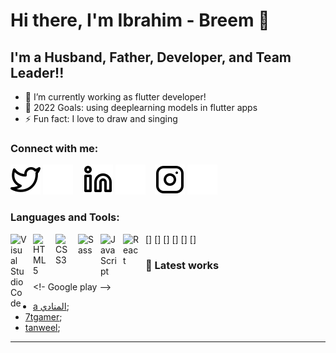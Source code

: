 # Hi there, I'm Ibrahim - Breem 👋 







## I'm a Husband, Father, Developer, and Team Leader!!

- 🔭 I’m currently working as flutter developer!
- 🥅 2022 Goals: using deeplearning models in flutter apps
- ⚡ Fun fact: I love to draw and singing 


### Connect with me:

[![website](./img/twitter-light.svg)](https://twitter.com/ibrahimalbreem)
[![website](./img/twitter-dark.svg)](https://twitter.com/ibrahimalbreem)
&nbsp;&nbsp;
[![website](./img/linkedin-light.svg)](https://www.linkedin.com/in/ibrahim-breem/?locale=en_US)
[![website](./img/linkedin-dark.svg)](https://www.linkedin.com/in/ibrahim-breem/?locale=en_US)
&nbsp;&nbsp;
[![website](./img/instagram-light.svg)](https://instagram.com/ibrahim.breem)
[![website](./img/instagram-dark.svg)](https://instagram.com/ibrahim.breem)




### Languages and Tools:

[<img align="left" alt="Visual Studio Code" width="26px" src="https://cdn.jsdelivr.net/gh/devicons/devicon/icons/vscode/vscode-original.svg" style="padding-right:10px;" />]
[<img align="left" alt="HTML5" width="26px" src="https://cdn.jsdelivr.net/gh/devicons/devicon/icons/html5/html5-original.svg" style="padding-right:10px;" />]
[<img align="left" alt="CSS3" width="26px" src="https://cdn.jsdelivr.net/gh/devicons/devicon/icons/css3/css3-original.svg" style="padding-right:10px;" />]
[<img align="left" alt="Sass" width="26px" src="https://cdn.jsdelivr.net/gh/devicons/devicon/icons/sass/sass-original.svg" style="padding-right:10px;" />]
[<img align="left" alt="JavaScript" width="26px" src="https://cdn.jsdelivr.net/gh/devicons/devicon/icons/javascript/javascript-original.svg" style="padding-right:10px;" />]
[<img align="left" alt="React" width="26px" src="https://cdn.jsdelivr.net/gh/devicons/devicon/icons/react/react-original.svg" style="padding-right:10px;" />]









### 📕 Latest works 

<!- Google play -->
- [a المنادي](https://play.google.com/store/apps/details?id=com.adv.almonadi);
- [ 7tgamer](https://play.google.com/store/apps/details?id=com.Gamers.Shopping);
- [ tanweel](https://play.google.com/store/apps/details?id=com.tanweel.app);






---



[twitter]: https://twitter.com/ibrahimbreem
[youtube]: https://youtube.com/ibrahimbreem
[instagram]: https://instagram.com/ibrahim.breem
[linkedin]: https://www.linkedin.com/in/ibrahim-breem/?locale=en_US
